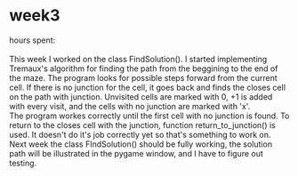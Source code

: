 # week3
hours spent:  <br/>
<br/>
This week I worked on the class FindSolution(). I started implementing Tremaux's algorithm for finding the path from the beggining to the end of the maze. The program looks for possible steps forward from the current cell. If there is no junction for the cell, it goes back and finds the closes cell on the path with junction. Unvisited cells are marked with 0, +1 is added with every visit, and the cells with no junction are marked with 'x'. <br/>
The program workes correctly until the first cell with no junction is found. To return to the closes cell with the junction, function return_to_junction() is used. It doesn't do it's job correctly yet so that's something to work on. <br/>
Next week the class FIndSolution() should be fully working, the solution path will be illustrated in the pygame window, and I have to figure out testing. <br/>

